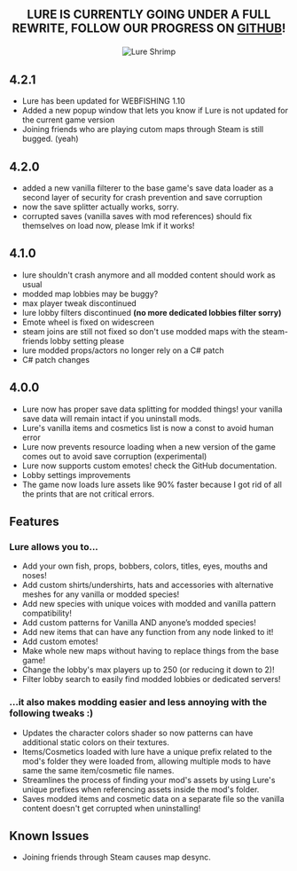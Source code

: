 ## <p align="center">LURE IS CURRENTLY GOING UNDER A FULL REWRITE, FOLLOW OUR PROGRESS ON [GITHUB](https://github.com/Sulayre/WebfishingLure)!</p>
<p align="center">
  <img src="https://raw.githubusercontent.com/Sulayre/WebfishingLure/refs/heads/main/icon.png" alt="Lure Shrimp"/>
</p>

## 4.2.1
- Lure has been updated for WEBFISHING 1.10
- Added a new popup window that lets you know if Lure is not updated for the current game version
- Joining friends who are playing cutom maps through Steam is still bugged. (yeah)

## 4.2.0
- added a new vanilla filterer to the base game's save data loader as a second layer of security for crash prevention and save corruption
- now the save splitter actually works, sorry.
- corrupted saves (vanilla saves with mod references) should fix themselves on load now, please lmk if it works!

## 4.1.0
- lure shouldn't crash anymore and all modded content should work as usual
- modded map lobbies may be buggy?
- max player tweak discontinued
- lure lobby filters discontinued **(no more dedicated lobbies filter sorry)**
- Emote wheel is fixed on widescreen
- steam joins are still not fixed so don't use modded maps with the steam-friends lobby setting please
- lure modded props/actors no longer rely on a C# patch
- C# patch changes

## 4.0.0
- Lure now has proper save data splitting for modded things! your vanilla save data will remain intact if you uninstall mods.
- Lure's vanilla items and cosmetics list is now a const to avoid human error
- Lure now prevents resource loading when a new version of the game comes out to avoid save corruption (experimental)
- Lure now supports custom emotes! check the GitHub documentation.
- Lobby settings improvements
- The game now loads lure assets like 90% faster because I got rid of all the prints that are not critical errors.

## Features
### Lure allows you to...
- Add your own fish, props, bobbers, colors, titles, eyes, mouths and noses!
- Add custom shirts/undershirts, hats and accessories with alternative meshes for any vanilla or modded species!
- Add new species with unique voices with modded and vanilla pattern compatibility!
- Add custom patterns for Vanilla AND anyone’s modded species!
- Add new items that can have any function from any node linked to it!
- Add custom emotes!
- Make whole new maps without having to replace things from the base game!
- Change the lobby's max players up to 250 (or reducing it down to 2)!
- Filter lobby search to easily find modded lobbies or dedicated servers!

### ...it also makes modding easier and less annoying with the following tweaks :)
- Updates the character colors shader so now patterns can have additional static colors on their textures.
- Items/Cosmetics loaded with lure have a unique prefix related to the mod's folder they were loaded from, allowing multiple mods to have same the same item/cosmetic file names.
- Streamlines the process of finding your mod's assets by using Lure's unique prefixes when referencing assets inside the mod's folder.
- Saves modded items and cosmetic data on a separate file so the vanilla content doesn't get corrupted when uninstalling!

## Known Issues
- Joining friends through Steam causes map desync.
